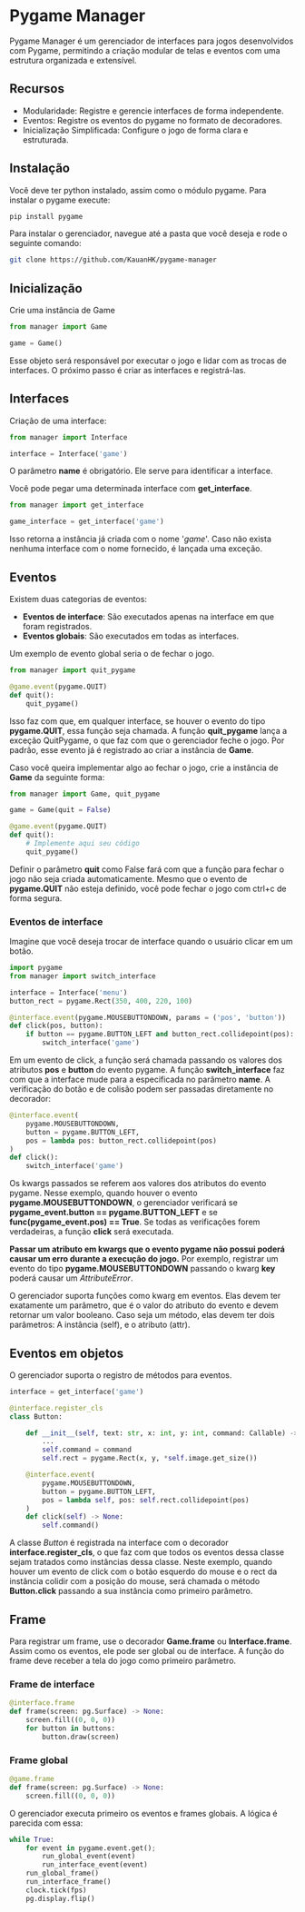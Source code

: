 # Pygame Manager
Pygame Manager é um gerenciador de interfaces para jogos desenvolvidos com Pygame, permitindo a criação modular de telas e eventos com uma estrutura organizada e extensível.

## Recursos
- Modularidade: Registre e gerencie interfaces de forma independente.
- Eventos: Registre os eventos do pygame no formato de decoradores.
- Inicialização Simplificada: Configure o jogo de forma clara e estruturada.

## Instalação
Você deve ter python instalado, assim como o módulo pygame.
Para instalar o pygame execute:
```bash
pip install pygame
```
Para instalar o gerenciador, navegue até a pasta que você deseja e rode o seguinte comando:
```bash
git clone https://github.com/KauanHK/pygame-manager
```

## Inicialização
Crie uma instância de Game
```python
from manager import Game

game = Game()
```
Esse objeto será responsável por executar o jogo e lidar com as trocas de interfaces.
O próximo passo é criar as interfaces e registrá-las.

## Interfaces
Criação de uma interface:
```python
from manager import Interface

interface = Interface('game')
```
O parâmetro **name** é obrigatório. Ele serve para identificar a interface.

Você pode pegar uma determinada interface com **get_interface**.
```python
from manager import get_interface

game_interface = get_interface('game')
```
Isso retorna a instância já criada com o nome '*game*'. Caso não exista nenhuma interface com o nome fornecido, é lançada uma exceção.

## Eventos
Existem duas categorias de eventos:
 - **Eventos de interface**: São executados apenas na interface em que foram registrados.
 - **Eventos globais**: São executados em todas as interfaces.

Um exemplo de evento global seria o de fechar o jogo.
```python
from manager import quit_pygame

@game.event(pygame.QUIT)
def quit():
    quit_pygame()
```
Isso faz com que, em qualquer interface, se houver o evento do tipo **pygame.QUIT**, essa função seja chamada.
A função **quit_pygame** lança a exceção QuitPygame, o que faz com que o gerenciador feche o jogo.
Por padrão, esse evento já é registrado ao criar a instância de **Game**.

Caso você queira implementar algo ao fechar o jogo, crie a instância de **Game** da seguinte forma:
```python
from manager import Game, quit_pygame

game = Game(quit = False)

@game.event(pygame.QUIT)
def quit():
    # Implemente aqui seu código
    quit_pygame()
```
Definir o parâmetro **quit** como False fará com que a função para fechar o jogo não seja criada automaticamente.
Mesmo que o evento de **pygame.QUIT** não esteja definido, você pode fechar o jogo com ctrl+c de forma segura.

### Eventos de interface
Imagine que você deseja trocar de interface quando o usuário clicar em um botão.
```python
import pygame
from manager import switch_interface

interface = Interface('menu')
button_rect = pygame.Rect(350, 400, 220, 100)

@interface.event(pygame.MOUSEBUTTONDOWN, params = ('pos', 'button'))
def click(pos, button):
    if button == pygame.BUTTON_LEFT and button_rect.collidepoint(pos):
        switch_interface('game')
```
Em um evento de click, a função será chamada passando os valores dos atributos **pos** e **button** do evento pygame.
A função **switch_interface** faz com que a interface mude para a especificada no parâmetro **name**.
A verificação do botão e de colisão podem ser passadas diretamente no decorador:
```python
@interface.event(
    pygame.MOUSEBUTTONDOWN,
    button = pygame.BUTTON_LEFT,
    pos = lambda pos: button_rect.collidepoint(pos)
)
def click():
    switch_interface('game')
```
Os kwargs passados se referem aos valores dos atributos do evento pygame. Nesse exemplo, quando houver o evento **pygame.MOUSEBUTTONDOWN**, 
o gerenciador verificará se **pygame_event.button == pygame.BUTTON_LEFT** e se **func(pygame_event.pos) == True**. 
Se todas as verificações forem verdadeiras, a função **click** será executada.

**Passar um atributo em kwargs que o evento pygame não possui poderá causar um erro durante a execução do jogo.** Por exemplo, registrar um evento do 
tipo **pygame.MOUSEBUTTONDOWN** passando o kwarg **key** poderá causar um *AttributeError*.

O gerenciador suporta funções como kwarg em eventos. Elas devem ter exatamente um parâmetro, que é o valor do atributo do evento e devem retornar um valor booleano. 
Caso seja um método, elas devem ter dois parâmetros: A instância (self), e o atributo (attr).

## Eventos em objetos
O gerenciador suporta o registro de métodos para eventos.
```python
interface = get_interface('game')

@interface.register_cls
class Button:

    def __init__(self, text: str, x: int, y: int, command: Callable) -> None:
        ...
        self.command = command
        self.rect = pygame.Rect(x, y, *self.image.get_size())

    @interface.event(
        pygame.MOUSEBUTTONDOWN,
        button = pygame.BUTTON_LEFT,
        pos = lambda self, pos: self.rect.collidepoint(pos)
    )
    def click(self) -> None:
        self.command()
```
A classe *Button* é registrada na interface com o decorador **interface.register_cls**, o  que faz com que todos os eventos dessa classe sejam tratados como instâncias dessa classe.
Neste exemplo, quando houver um evento de click com o botão esquerdo do mouse e o rect da instância colidir com a posição do mouse, será chamada o método **Button.click** 
passando a sua instância como primeiro parâmetro.

## Frame
Para registrar um frame, use o decorador **Game.frame** ou **Interface.frame**. Assim como os eventos, ele pode ser global ou de interface. 
A função do frame deve receber a tela do jogo como primeiro parâmetro.
### Frame de interface
```python
@interface.frame
def frame(screen: pg.Surface) -> None:
    screen.fill((0, 0, 0))
    for button in buttons:
        button.draw(screen)
```
### Frame global
```python
@game.frame
def frame(screen: pg.Surface) -> None:
    screen.fill((0, 0, 0))
```
O gerenciador executa primeiro os eventos e frames globais. A lógica é parecida com essa:
```python
while True:
    for event in pygame.event.get();
        run_global_event(event)
        run_interface_event(event)
    run_global_frame()
    run_interface_frame()
    clock.tick(fps)
    pg.display.flip()
```
